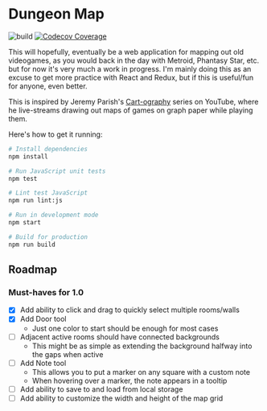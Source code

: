 # Dungeon Map

![build](https://github.com/stevecochrane/dungeon-map/workflows/build/badge.svg)
[![Codecov Coverage](https://img.shields.io/codecov/c/github/stevecochrane/dungeon-map/master.svg)](https://codecov.io/gh/stevecochrane/dungeon-map/)

This will hopefully, eventually be a web application for mapping out old
videogames, as you would back in the day with Metroid, Phantasy Star, etc. but
for now it's very much a work in progress. I'm mainly doing this as an excuse
to get more practice with React and Redux, but if this is useful/fun for
anyone, even better.

This is inspired by Jeremy Parish's
[Cart-ography](https://www.youtube.com/watch?v=RIUhIfD_bNQ&list=PLd3vJYdenHKH6_-QX1_mJX0WLlw6VeTEe)
series on YouTube, where he live-streams drawing out maps of games on graph paper
while playing them.

Here's how to get it running:

```bash
# Install dependencies
npm install

# Run JavaScript unit tests
npm test

# Lint test JavaScript
npm run lint:js

# Run in development mode
npm start

# Build for production
npm run build
```

## Roadmap

### Must-haves for 1.0

- [x] Add ability to click and drag to quickly select multiple rooms/walls
- [x] Add Door tool
  - Just one color to start should be enough for most cases
- [ ] Adjacent active rooms should have connected backgrounds
  - This might be as simple as extending the background halfway into the gaps
    when active
- [ ] Add Note tool
  - This allows you to put a marker on any square with a custom note
  - When hovering over a marker, the note appears in a tooltip
- [ ] Add ability to save to and load from local storage
- [ ] Add ability to customize the width and height of the map grid
